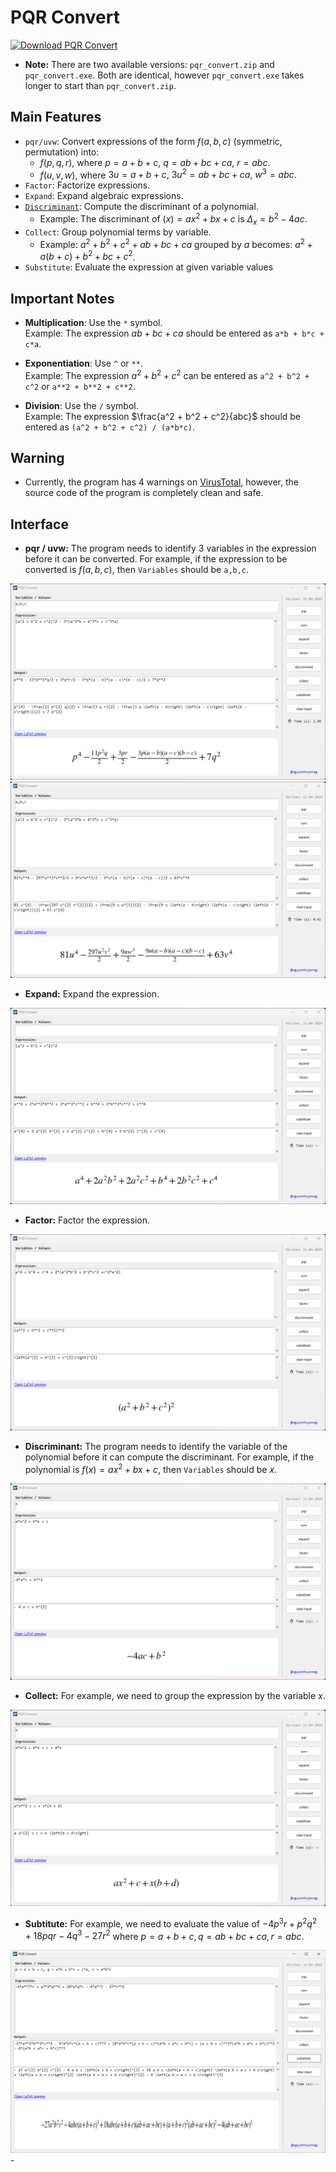 # PQR Convert

<!-- BEGIN LATEST DOWNLOAD BUTTON -->
[![Download PQR Convert](https://custom-icon-badges.demolab.com/badge/-Download-blue?style=for-the-badge&logo=download&logoColor=white "Download PQR Convert")](https://github.com/nguyenhuyenag/pqr_convert/releases/)
<!-- END LATEST DOWNLOAD BUTTON -->

- **Note:** There are two available versions: `pqr_convert.zip` and `pqr_convert.exe`. Both are identical, however `pqr_convert.exe` takes longer to start than `pqr_convert.zip`.

## Main Features

- `pqr/uvw`: Convert expressions of the form $f(a, b, c)$ (symmetric, permutation) into:
    + $f(p, q, r),$ where $p = a + b + c, \ q = ab + bc + ca, \ r = abc.$
    + $f(u, v, w),$ where $3u = a + b + c, \ 3u^2 = ab + bc + ca, \ w^3 = abc.$
- `Factor`: Factorize expressions.
- `Expand`: Expand algebraic expressions.
- [`Discriminant`](https://en.wikipedia.org/wiki/Discriminant): Compute the discriminant of a polynomial.
    + Example: The discriminant of $(x) = ax^2+bx+c$ is $\Delta_{x}=b^2 - 4ac.$
- `Collect`: Group polynomial terms by variable.
    + Example: $a^2 + b^2 + c^2 + ab + bc + ca$ grouped by $a$ becomes: $a^2 + a(b + c) + b^2 + bc + c^2$.
- `Substitute`: Evaluate the expression at given variable values

## Important Notes

- **Multiplication**: Use the `*` symbol.  
  Example: The expression $ab + bc + ca$ should be entered as `a*b + b*c + c*a`.

- **Exponentiation**: Use `^` or `**`.  
  Example: The expression $a^2 + b^2 + c^2$ can be entered as `a^2 + b^2 + c^2` or `a**2 + b**2 + c**2`.
- **Division**: Use the `/` symbol.  
  Example: The expression $\frac{a^2 + b^2 + c^2}{abc}$ should be entered as `(a^2 + b^2 + c^2) / (a*b*c)`.

## Warning

- Currently, the program has 4 warnings on [VirusTotal](https://www.virustotal.com/gui/file/d44439e4a08e59fb7f0e0daf647db1bda5485c97e842382f47b13141d306cb17), however, the source code of the program is completely clean and safe.

## Interface

- **pqr / uvw:** The program needs to identify $3$ variables in the expression before it can be converted. For example, if the expression to be converted is $f(a,b,c),$ then `Variables` should be `a,b,c`.
<img src='https://github.com/nguyenhuyenag/pqr_convert/blob/main/resources/pqr.png'>
<img src='https://github.com/nguyenhuyenag/pqr_convert/blob/main/resources/uvw.png'>


- **Expand:** Expand the expression.
<img src='https://github.com/nguyenhuyenag/pqr_convert/blob/main/resources/expand.png'>

- **Factor:** Factor the expression.
<img src='https://github.com/nguyenhuyenag/pqr_convert/blob/main/resources/factor.png'>

- **Discriminant:** The program needs to identify the variable of the polynomial before it can compute the discriminant. For example, if the polynomial is $f(x)=ax^2+bx+c,$ then `Variables` should be $x$.
<img src='https://github.com/nguyenhuyenag/pqr_convert/blob/main/resources/discriminant.png'>

- **Collect:** For example, we need to group the expression by the variable $x.$
<img src='https://github.com/nguyenhuyenag/pqr_convert/blob/main/resources/collect.png'>

- **Subtitute:** For example, we need to evaluate the value of $-4p^3r + p^2q^2 + 18pqr - 4q^3 - 27r^2$ where $p=a+b+c, \, q = ab+bc+ca, \, r = abc.$
<img src='https://github.com/nguyenhuyenag/pqr_convert/blob/main/resources/substitute.png'>
- 